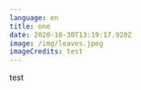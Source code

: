 ```yaml
---
language: en
title: one
date: 2020-10-30T13:19:17.920Z
image: /img/leaves.jpeg
imageCredits: test
---
```

test